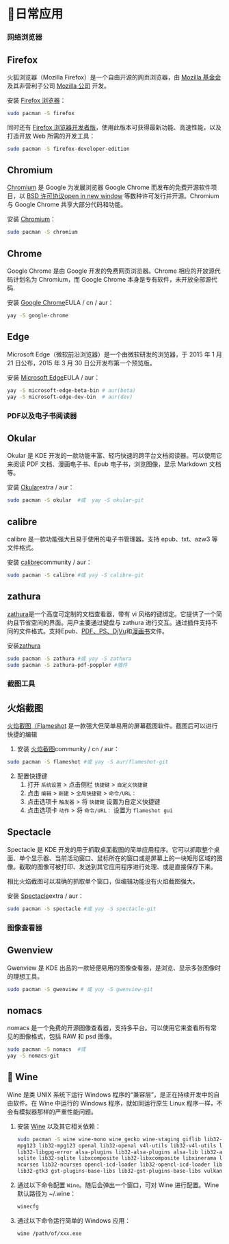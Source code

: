 # 📅日常应用

### 网络浏览器

## Firefox

火狐浏览器（Mozilla Firefox）是一个自由开源的网页浏览器，由 [Mozilla 基金会](https://foundation.mozilla.org/) 及其非营利子公司 [Mozilla 公司](https://www.mozilla.org/zh-CN/about/) 开发。

安装 [Firefox 浏览器](https://archlinux.org/packages/extra/x86_64/firefox/)：

```bash
sudo pacman -S firefox
```

同时还有 [Firefox 浏览器开发者版](https://www.mozilla.org/zh-CN/firefox/developer/)，使用此版本可获得最新功能、高速性能，以及打造开放 Web 所需的开发工具：

```bash
sudo pacman -S firefox-developer-edition
```

## Chromium

[Chromium](https://www.chromium.org/) 是 Google 为发展浏览器 Google Chrome 而发布的免费开源软件项目，以 [BSD 许可协议open in new window](https://chromium.googlesource.com/chromium/src/+/refs/heads/main/LICENSE) 等数种许可发行并开源。Chromium 与 Google Chrome 共享大部分代码和功能。

安装 [Chromium](https://archlinux.org/packages/extra/x86_64/chromium/)：

```bash
sudo pacman -S chromium
```

## Chrome

Google Chrome 是由 Google 开发的免费网页浏览器。Chrome 相应的开放源代码计划名为 Chromium，而 Google Chrome 本身是专有软件，未开放全部源代码.

安装 [Google Chrome](https://aur.archlinux.org/packages/google-chrome/)EULA / cn / aur：

```bash
yay -S google-chrome
```

## Edge

Microsoft Edge（微软前沿浏览器）是一个由微软研发的浏览器，于 2015 年 1 月 21 日公布，2015 年 3 月 30 日公开发布第一个预览版。

安装 [Microsoft Edge](https://aur.archlinux.org/packages/microsoft-edge-stable-bin)EULA / aur：

```bash
yay -S microsoft-edge-beta-bin # aur(beta)
yay -S microsoft-edge-dev-bin  # aur(dev)
```

### PDF以及电子书阅读器

## Okular

Okular 是 KDE 开发的一款功能丰富、轻巧快速的跨平台文档阅读器。可以使用它来阅读 PDF 文档、漫画电子书、Epub 电子书，浏览图像，显示 Markdown 文档等。

安装 [Okular](https://archlinux.org/packages/extra/x86_64/okular/)extra / aur：

```bash
sudo pacman -S okular  #或  yay -S okular-git
```

## calibre

calibre 是一款功能强大且易于使用的电子书管理器。支持 epub、txt、azw3 等文件格式。

安装 [calibre](https://archlinux.org/packages/community/x86_64/calibre/)community / aur：

```bash
sudo pacman -S calibre #或 yay -S calibre-git
```

## zathura

[zathura](https://en.wikipedia.org/wiki/Zathura_(document_viewer))是一个高度可定制的文档查看器，带有 vi 风格的键绑定。它提供了一个简约且节省空间的界面。用户主要通过键盘与 zathura 进行交互。通过插件支持不同的文件格式。支持Epub、[PDF、PS、DjVu](https://wiki.archlinux.org/title/PDF,_PS_and_DjVu)和[漫画书](https://en.wikipedia.org/wiki/Comic_book_archive)文件。

安装[zathura](https://wiki.archlinux.org/title/zathura)

```bash
sudo pacman -S zathura #或 yay -S zathura
sudo pacman -S zathura-pdf-poppler #插件
```

### 截图工具

## 火焰截图

[火焰截图（Flameshot](https://github.com/flameshot-org/flameshot) 是一款强大但简单易用的屏幕截图软件。截图后可以进行快捷的编辑

1. 安装 [火焰截图](https://archlinux.org/packages/community/x86_64/flameshot/)community / cn / aur：

``` bash
sudo pacman -S flameshot #或 yay -S aur/flameshot-git
```

2. 配置快捷键
   1. 打开 `系统设置` > 点击侧栏 `快捷键` > `自定义快捷键`
   2. 点击 `编辑` > `新建` > `全局快捷键` > `命令/URL：`
   3. 点击选项卡 `触发器` > 将 `快捷键` 设置为自定义快捷键
   4. 点击选项卡 `动作` > 将 `命令/URL：` 设置为 `flameshot gui`

## Spectacle

Spectacle 是 KDE 开发的用于抓取桌面截图的简单应用程序。它可以抓取整个桌面、单个显示器、当前活动窗口、鼠标所在的窗口或是屏幕上的一块矩形区域的图像。截取的图像可被打印、发送到其它应用程序进行处理、或是直接保存下来。

相比火焰截图可以准确的抓取单个窗口，但编辑功能没有火焰截图强大。

安装 [Spectacle](https://archlinux.org/packages/extra/x86_64/spectacle/)extra / aur：

```bash
sudo pacman -S spectacle #或 yay -S spectacle-git
```

### 图像查看器

## Gwenview

Gwenview 是 KDE 出品的一款轻便易用的图像查看器，是浏览、显示多张图像时的理想工具。

```bash
sudo pacman -S gwenview # 或 yay -S gwenview-git
```

## nomacs

nomacs 是一个免费的开源图像查看器，支持多平台。可以使用它来查看所有常见的图像格式，包括 RAW 和 psd 图像。

```bash
sudo pacman -S nomacs  #或
yay -S nomacs-git
```

## 🍷 Wine

Wine 是类 UNIX 系统下运行 Windows 程序的“兼容层”，是正在持续开发中的自由软件。在 Wine 中运行的 Windows 程序，就如同运行原生 Linux 程序一样，不会有模拟器那样的严重性能问题。

1. 安装 [Wine](https://archlinux.org/packages/multilib/x86_64/wine/) 以及其它相关依赖：

   ```bash
   sudo pacman -S wine wine-mono wine_gecko wine-staging giflib lib32-giflib libpng lib32-libpng libldap lib32-libldap gnutls lib32-gnutls \
   mpg123 lib32-mpg123 openal lib32-openal v4l-utils lib32-v4l-utils libpulse lib32-libpulse libgpg-error \
   lib32-libgpg-error alsa-plugins lib32-alsa-plugins alsa-lib lib32-alsa-lib libjpeg-turbo lib32-libjpeg-turbo \
   sqlite lib32-sqlite libxcomposite lib32-libxcomposite libxinerama lib32-libgcrypt libgcrypt lib32-libxinerama \
   ncurses lib32-ncurses opencl-icd-loader lib32-opencl-icd-loader libxslt lib32-libxslt libva lib32-libva gtk3 \
   lib32-gtk3 gst-plugins-base-libs lib32-gst-plugins-base-libs vulkan-icd-loader lib32-vulkan-icd-loader
   ```

2. 通过以下命令配置 `Wine`。随后会弹出一个窗口，可对 Wine 进行配置。Wine 默认路径为 ~/.wine：

   ```bash
   winecfg
   ```

3. 通过以下命令运行简单的 Windows 应用：

   ```bash
   wine /path/of/xxx.exe
   ```
